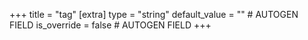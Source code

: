 +++
title = "tag"
[extra]
type = "string"
default_value = "" # AUTOGEN FIELD
is_override = false # AUTOGEN FIELD
+++
